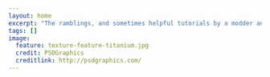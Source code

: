 ```yaml
---
layout: home
excerpt: "The ramblings, and sometimes helpful tutorials by a modder and programmer by hobby"
tags: []
image:
  feature: texture-feature-titanium.jpg
  credit: PSDGraphics
  creditlink: http://psdgraphics.com/
---
```


